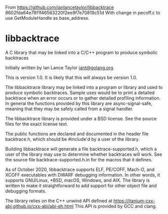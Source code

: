 From https://github.com/ianlancetaylor/libbacktrace 8602fda64e78f1f46563220f2ee9f7e70819c51d
With change in pecoff.c to use GetModuleHandle as base_address.

# libbacktrace
A C library that may be linked into a C/C++ program to produce symbolic backtraces

Initially written by Ian Lance Taylor <iant@golang.org>.

This is version 1.0.
It is likely that this will always be version 1.0.

The libbacktrace library may be linked into a program or library and
used to produce symbolic backtraces.
Sample uses would be to print a detailed backtrace when an error
occurs or to gather detailed profiling information.
In general the functions provided by this library are async-signal-safe,
meaning that they may be safely called from a signal handler.

The libbacktrace library is provided under a BSD license.
See the source files for the exact license text.

The public functions are declared and documented in the header file
backtrace.h, which should be #include'd by a user of the library.

Building libbacktrace will generate a file backtrace-supported.h,
which a user of the library may use to determine whether backtraces
will work.
See the source file backtrace-supported.h.in for the macros that it
defines.

As of October 2020, libbacktrace supports ELF, PE/COFF, Mach-O, and
XCOFF executables with DWARF debugging information.
In other words, it supports GNU/Linux, *BSD, macOS, Windows, and AIX.
The library is written to make it straightforward to add support for
other object file and debugging formats.

The library relies on the C++ unwind API defined at
https://itanium-cxx-abi.github.io/cxx-abi/abi-eh.html
This API is provided by GCC and clang.
